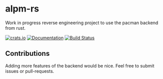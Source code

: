 # alpm-rs

Work in progress reverse engineering project to use the pacman backend from rust.

[![crats.io](https://img.shields.io/crates/v/alpm.svg)](https://crates.io/crates/alpm)
[![Documentation](https://docs.rs/alpm/badge.svg)](https://docs.rs/alpm/)
[![Build Status](https://travis-ci.org/dns2utf8/alpm-rs.svg?branch=master)](https://travis-ci.org/dns2utf8/alpm-rs)

## Contributions

Adding more features of the backend would be nice.
Feel free to submit issues or pull-requests.
